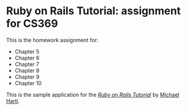 # Ruby on Rails Tutorial: assignment for CS369
This is the homework assignment for:
* Chapter 5
* Chapter 6
* Chapter 7
* Chapter 8
* Chapter 9
* Chapter 10

This is the sample application for
the [*Ruby on Rails Tutorial*](http://railstutorial.org/)
by [Michael Hartl](http://michaelhartl.com/).
